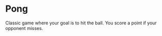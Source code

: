 # Pong
 
Classic game where your goal is to hit the ball. You score a point if your opponent misses.